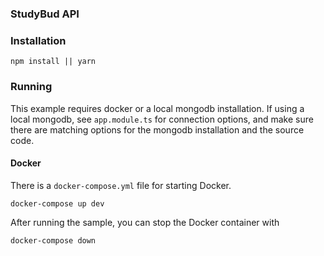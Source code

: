 ### StudyBud API

### Installation

`npm install || yarn`

### Running

This example requires docker or a local mongodb installation. If using a local mongodb, see `app.module.ts` for connection options, and make sure there are matching options for the mongodb installation and the source code.

#### Docker

There is a `docker-compose.yml` file for starting Docker.

`docker-compose up dev`

After running the sample, you can stop the Docker container with

`docker-compose down`

<!-- ### Run the sample

Then, run Nest as usual:

`npm run start` -->

<!-- #### Make module

`npm i -g @nestjs/cli`

`nest g module models/standard && nest g service models/standard && nest g resolver models/standard` -->
